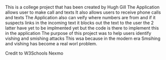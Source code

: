 This is a college project that has been created by Hugh Gill
The Application allows user to make call and texts
It also allows users to receive phone calls and texts
The Application also can veify where numbers are from
and if it suspects links in the incoming text it blocks out the text to the user
the 2 latter have yet to be implmented yet but the code is there to implement this in the application
The purpose of this project was to help users identify vishing and smishing attacks
This wsa because in the modern era Smsihing and vishing has become a real worl problem.


Credit to
W3Schools
Nexmo 
